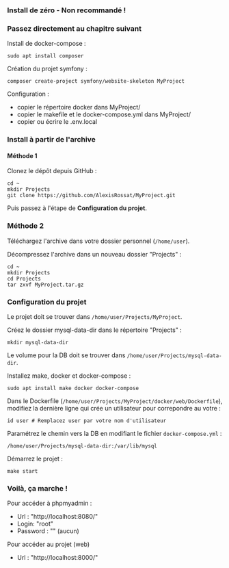 ### Install de zéro - Non recommandé !
### Passez directement au chapitre suivant

Install de docker-compose : 

```console
sudo apt install composer
```

Création du projet symfony :

```console
composer create-project symfony/website-skeleton MyProject
```

Configuration : 
 - copier le répertoire docker dans MyProject/
 - copier le makefile et le docker-compose.yml dans MyProject/
 - copier ou écrire le .env.local

### Install à partir de l'archive 

#### Méthode 1

Clonez le dépôt depuis GitHub :

```console
cd ~
mkdir Projects
git clone https://github.com/AlexisRossat/MyProject.git
```

Puis passez à l'étape de **Configuration du projet**.

### Méthode 2

Téléchargez l'archive dans votre dossier personnel (`/home/user`).

Décompressez l'archive dans un nouveau dossier "Projects" : 

```console
cd ~
mkdir Projects 
cd Projects
tar zxvf MyProject.tar.gz
```

### Configuration du projet 
Le projet doit se trouver dans `/home/user/Projects/MyProject`.

Créez le dossier mysql-data-dir dans le répertoire "Projects" :

```console
mkdir mysql-data-dir
```

Le volume pour la DB doit se trouver dans `/home/user/Projects/mysql-data-dir`.

Installez make, docker et docker-compose :

```console
sudo apt install make docker docker-compose
```

Dans le Dockerfile (`/home/user/Projects/MyProject/docker/web/Dockerfile`), modifiez la dernière ligne qui crée un utilisateur pour correpondre au votre :

```console
id user # Remplacez user par votre nom d'utilisateur
```

Paramétrez le chemin vers la DB en modifiant le fichier `docker-compose.yml` :

```console
/home/user/Projects/mysql-data-dir:/var/lib/mysql
```

Démarrez le projet :

```console
make start
```

### Voilà, ça marche !

Pour accéder à phpmyadmin : 
 - Url : "http://localhost:8080/"
 - Login: "root"
 - Password : "" (aucun)

Pour accéder au projet (web)
 - Url : "http://localhost:8000/"

